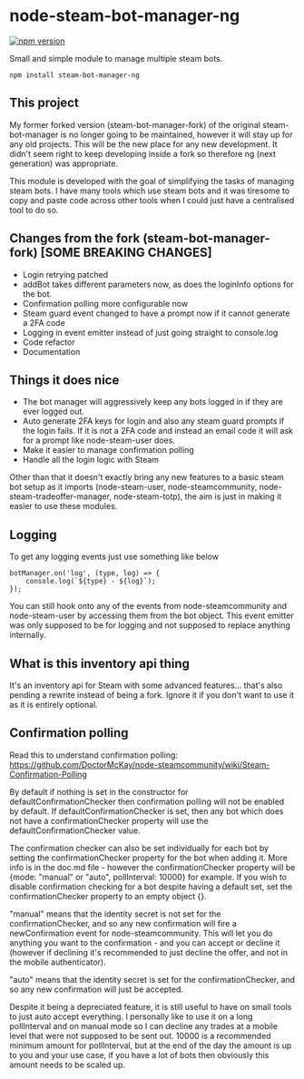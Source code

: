 # node-steam-bot-manager-ng
[![npm version](https://img.shields.io/npm/v/steam-bot-manager-ng.svg)](https://npmjs.com/package/steam-bot-manager-ng) 

Small and simple module to manage multiple steam bots.

```
npm install steam-bot-manager-ng
```

## This project

My former forked version (steam-bot-manager-fork) of the original steam-bot-manager is no longer going to be maintained, however it will stay up for any old projects. This will be the new place for any new development. It didn't seem right to keep developing inside a fork so therefore ng (next generation) was appropriate.

This module is developed with the goal of simplifying the tasks of managing steam bots. I have many tools which use steam bots and it was tiresome to copy and paste code across other tools when I could just have a centralised tool to do so.

## Changes from the fork (steam-bot-manager-fork) [SOME BREAKING CHANGES]

- Login retrying patched
- addBot takes different parameters now, as does the loginInfo options for the bot.
- Confirmation polling more configurable now
- Steam guard event changed to have a prompt now if it cannot generate a 2FA code
- Logging in event emitter instead of just going straight to console.log
- Code refactor
- Documentation

## Things it does nice

- The bot manager will aggressively keep any bots logged in if they are ever logged out.
- Auto generate 2FA keys for login and also any steam guard prompts if the login fails. If it is not a 2FA code and instead an email code it will ask for a prompt like node-steam-user does.
- Make it easier to manage confirmation polling
- Handle all the login logic with Steam


Other than that it doesn't exactly bring any new features to a basic steam bot setup as it imports (node-steam-user, node-steamcommunity, node-steam-tradeoffer-manager, node-steam-totp), the aim is just in making it easier to use these modules.

## Logging

To get any logging events just use something like below
```
botManager.on('log', (type, log) => {
	console.log(`${type} - ${log}`);
});
```
You can still hook onto any of the events from node-steamcommunity and node-steam-user by accessing them from the bot object. This event emitter was only supposed to be for logging and not supposed to replace anything internally.

## What is this inventory api thing

It's an inventory api for Steam with some advanced features... that's also pending a rewrite instead of being a fork. Ignore it if you don't want to use it as it is entirely optional.

## Confirmation polling

Read this to understand confirmation polling: https://github.com/DoctorMcKay/node-steamcommunity/wiki/Steam-Confirmation-Polling

By default if nothing is set in the constructor for defaultConfirmationChecker then confirmation polling will not be enabled by default. If defaultConfirmationChecker is set, then any bot which does not have a confirmationChecker property will use the defaultConfirmationChecker value.

The confirmation checker can also be set individually for each bot by setting the confirmationChecker property for the bot when adding it. More info is in the doc.md file - however the confirmationChecker property will be {mode: "manual" or "auto", pollInterval: 10000} for example. If you wish to disable confirmation checking for a bot despite having a default set, set the confirmationChecker property to an empty object {}.

"manual" means that the identity secret is not set for the confirmationChecker, and so any new confirmation will fire a newConfirmation event for node-steamcommunity. This will let you do anything you want to the confirmation - and you can accept or decline it (however if declining it's recommended to just decline the offer, and not in the mobile authenticator).

"auto" means that the identity secret is set for the confirmationChecker, and so any new confirmation will just be accepted.

Despite it being a depreciated feature, it is still useful to have on small tools to just auto accept everything. I personally like to use it on a long pollInterval and on manual mode so I can decline any trades at a mobile level that were not supposed to be sent out. 10000 is a recommended minimum amount for pollInterval, but at the end of the day the amount is up to you and your use case, if you have a lot of bots then obviously this amount needs to be scaled up.